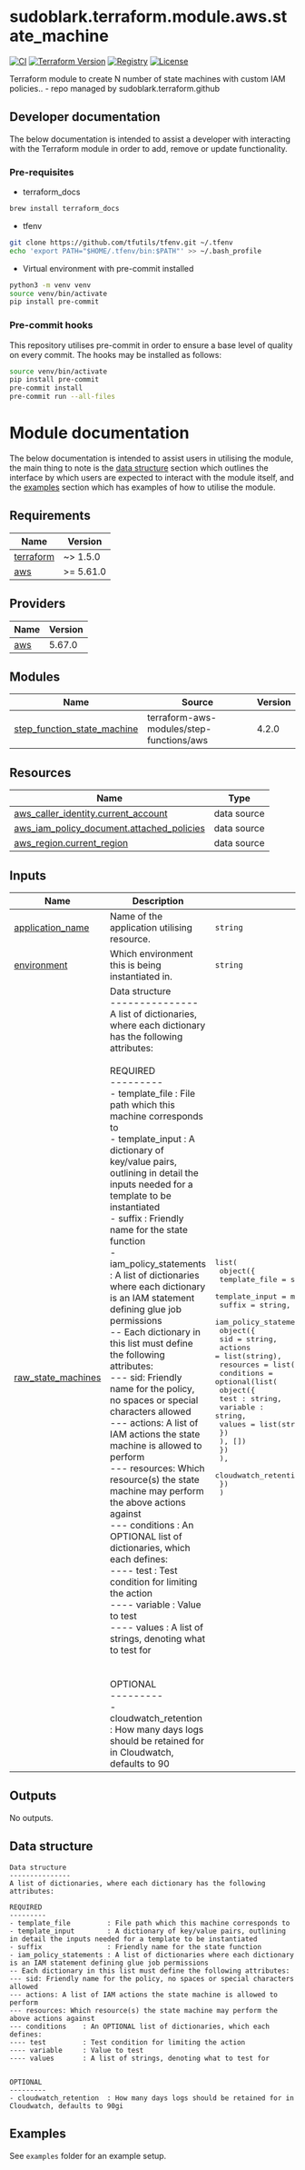 # sudoblark.terraform.module.aws.state_machine
[![CI](https://github.com/sudoblark/sudoblark.terraform.module.aws.state_machine/actions/workflows/commit-to-pr.yaml/badge.svg)](https://github.com/sudoblark/sudoblark.terraform.module.aws.state_machine/actions/workflows/commit-to-pr.yaml)
[![Terraform Version](https://img.shields.io/badge/Terraform-1.7%2B-blueviolet?logo=terraform)](https://developer.hashicorp.com/terraform/)
[![Registry](https://img.shields.io/badge/registry-pending-lightgrey)](https://registry.terraform.io/)
[![License](https://img.shields.io/github/license/sudoblark/sudoblark.terraform.module.aws.state_machine)](https://github.com/sudoblark/sudoblark.terraform.module.aws.state_machine/blob/main/LICENSE.txt)

Terraform module to create N number of state machines with custom IAM policies.. - repo managed by sudoblark.terraform.github

## Developer documentation
The below documentation is intended to assist a developer with interacting with the Terraform module in order to add,
remove or update functionality.

### Pre-requisites
* terraform_docs

```sh
brew install terraform_docs
```

* tfenv
```sh
git clone https://github.com/tfutils/tfenv.git ~/.tfenv
echo 'export PATH="$HOME/.tfenv/bin:$PATH"' >> ~/.bash_profile
```

* Virtual environment with pre-commit installed

```sh
python3 -m venv venv
source venv/bin/activate
pip install pre-commit
```
### Pre-commit hooks
This repository utilises pre-commit in order to ensure a base level of quality on every commit. The hooks
may be installed as follows:

```sh
source venv/bin/activate
pip install pre-commit
pre-commit install
pre-commit run --all-files
```

# Module documentation
The below documentation is intended to assist users in utilising the module, the main thing to note is the
[data structure](#data-structure) section which outlines the interface by which users are expected to interact with
the module itself, and the [examples](#examples) section which has examples of how to utilise the module.

<!-- BEGIN_TF_DOCS -->
## Requirements

| Name | Version |
|------|---------|
| <a name="requirement_terraform"></a> [terraform](#requirement\_terraform) | ~> 1.5.0 |
| <a name="requirement_aws"></a> [aws](#requirement\_aws) | >= 5.61.0 |

## Providers

| Name | Version |
|------|---------|
| <a name="provider_aws"></a> [aws](#provider\_aws) | 5.67.0 |

## Modules

| Name | Source | Version |
|------|--------|---------|
| <a name="module_step_function_state_machine"></a> [step\_function\_state\_machine](#module\_step\_function\_state\_machine) | terraform-aws-modules/step-functions/aws | 4.2.0 |

## Resources

| Name | Type |
|------|------|
| [aws_caller_identity.current_account](https://registry.terraform.io/providers/hashicorp/aws/latest/docs/data-sources/caller_identity) | data source |
| [aws_iam_policy_document.attached_policies](https://registry.terraform.io/providers/hashicorp/aws/latest/docs/data-sources/iam_policy_document) | data source |
| [aws_region.current_region](https://registry.terraform.io/providers/hashicorp/aws/latest/docs/data-sources/region) | data source |

## Inputs

| Name | Description | Type | Default | Required |
|------|-------------|------|---------|:--------:|
| <a name="input_application_name"></a> [application\_name](#input\_application\_name) | Name of the application utilising resource. | `string` | n/a | yes |
| <a name="input_environment"></a> [environment](#input\_environment) | Which environment this is being instantiated in. | `string` | n/a | yes |
| <a name="input_raw_state_machines"></a> [raw\_state\_machines](#input\_raw\_state\_machines) | Data structure<br>---------------<br>A list of dictionaries, where each dictionary has the following attributes:<br><br>REQUIRED<br>---------<br>- template\_file         : File path which this machine corresponds to<br>- template\_input        : A dictionary of key/value pairs, outlining in detail the inputs needed for a template to be instantiated<br>- suffix                : Friendly name for the state function<br>- iam\_policy\_statements : A list of dictionaries where each dictionary is an IAM statement defining glue job permissions<br>-- Each dictionary in this list must define the following attributes:<br>--- sid: Friendly name for the policy, no spaces or special characters allowed<br>--- actions: A list of IAM actions the state machine is allowed to perform<br>--- resources: Which resource(s) the state machine may perform the above actions against<br>--- conditions    : An OPTIONAL list of dictionaries, which each defines:<br>---- test         : Test condition for limiting the action<br>---- variable     : Value to test<br>---- values       : A list of strings, denoting what to test for<br><br><br>OPTIONAL<br>---------<br>- cloudwatch\_retention  : How many days logs should be retained for in Cloudwatch, defaults to 90 | <pre>list(<br>    object({<br>      template_file  = string,<br>      template_input = map(string),<br>      suffix         = string,<br>      iam_policy_statements = list(<br>        object({<br>          sid       = string,<br>          actions   = list(string),<br>          resources = list(string),<br>          conditions = optional(list(<br>            object({<br>              test : string,<br>              variable : string,<br>              values = list(string)<br>            })<br>          ), [])<br>        })<br>      ),<br>      cloudwatch_retention = optional(number, 90)<br>    })<br>  )</pre> | n/a | yes |

## Outputs

No outputs.
<!-- END_TF_DOCS -->

## Data structure
```
Data structure
---------------
A list of dictionaries, where each dictionary has the following attributes:

REQUIRED
---------
- template_file         : File path which this machine corresponds to
- template_input        : A dictionary of key/value pairs, outlining in detail the inputs needed for a template to be instantiated
- suffix                : Friendly name for the state function
- iam_policy_statements : A list of dictionaries where each dictionary is an IAM statement defining glue job permissions
-- Each dictionary in this list must define the following attributes:
--- sid: Friendly name for the policy, no spaces or special characters allowed
--- actions: A list of IAM actions the state machine is allowed to perform
--- resources: Which resource(s) the state machine may perform the above actions against
--- conditions    : An OPTIONAL list of dictionaries, which each defines:
---- test         : Test condition for limiting the action
---- variable     : Value to test
---- values       : A list of strings, denoting what to test for


OPTIONAL
---------
- cloudwatch_retention  : How many days logs should be retained for in Cloudwatch, defaults to 90gi
```

## Examples
See `examples` folder for an example setup.
